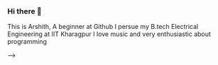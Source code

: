 ### Hi there 👋

This is Arshith, A beginner at Github
I persue my B.tech Electrical Engineering at IIT Kharagpur
I love music and very enthusiastic about programming

-->
